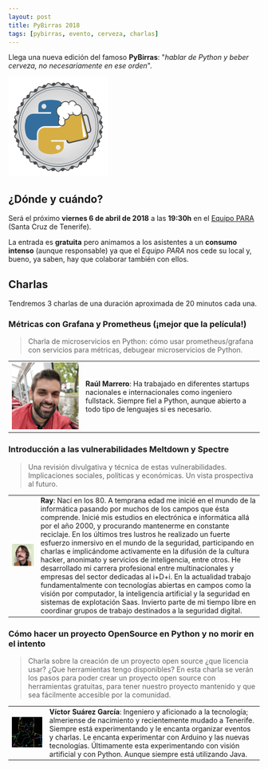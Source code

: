 ```yaml
---
layout: post
title: PyBirras 2018
tags: [pybirras, evento, cerveza, charlas]
---
```


Llega una nueva edición del famoso **PyBirras**: "*hablar de Python y beber cerveza, no necesariamente en ese orden*".

<img src="/img/logos/pybirras.png" style="width: 200px"/>

## ¿Dónde y cuándo?

Será el próximo **viernes 6 de abril de 2018** a las **19:30h** en el [Equipo PARA](http://www.equipopara.org/) (Santa Cruz de Tenerife).

La entrada es **gratuita** pero animamos a los asistentes a un **consumo intenso** (aunque responsable) ya que el *Equipo PARA* nos cede su local y, bueno, ya saben, hay que colaborar también con ellos.

## Charlas

Tendremos 3 charlas de una duración aproximada de 20 minutos cada una.

### Métricas con Grafana y Prometheus (¡mejor que la película!)

> Charla de microservicios en Python: cómo usar prometheus/grafana con servicios para métricas, debugear microservicios de Python.

<table class="bio">
    <tr>
        <td class="avatar"><img src="/img/posts/2018-03-28-pybirras-raul.png"/></td>
        <td class="cv"><b>Raúl Marrero</b>: Ha trabajado en diferentes startups nacionales e internacionales como ingeniero fullstack. Siempre fiel a Python, aunque abierto a todo tipo de lenguajes si es necesario.</td>
    </tr>
</table>

### Introducción a las vulnerabilidades Meltdown y Spectre

> Una revisión divulgativa y técnica de estas vulnerabilidades. Implicaciones sociales, políticas y económicas. Un vista prospectiva al futuro.

<table class="bio">
    <tr>
        <td class="avatar"><img src="/img/posts/2018-03-28-pybirras-ray.jpg"/></td>
        <td class="cv"><b>Ray</b>: Nací en los 80. A temprana edad me inicié en el mundo de la informática pasando por muchos de los campos que ésta comprende. Inicié mis estudios en electrónica e informática allá por el año 2000, y procurando mantenerme en constante reciclaje. En los últimos tres lustros he realizado un fuerte esfuerzo inmersivo en el mundo de la seguridad, participando en charlas e implicándome activamente en la difusión de la cultura hacker, anonimato y servicios de inteligencia, entre otros. He desarrollado mi carrera profesional entre multinacionales y empresas del sector dedicadas al i+D+i. En la actualidad trabajo fundamentalmente con tecnologías abiertas en campos como la visión por computador, la inteligencia artificial y la seguridad en sistemas de explotación Saas. Invierto parte de mi tiempo libre en coordinar grupos de trabajo destinados a la seguridad digital.</td>
    </tr>
</table>

### Cómo hacer un proyecto OpenSource en Python y no morir en el intento

> Charla sobre la creación de un proyecto open source ¿que licencia usar? ¿Que herramientas tengo disponibles? En esta charla se verán los pasos para poder crear un proyecto open source con herramientas gratuitas, para tener nuestro proyecto mantenido y que sea fácilmente accesible por la comunidad.

<table class="bio">
    <tr>
        <td class="avatar"><img src="/img/posts/2018-03-28-pybirras-zerasul.png"/></td>
        <td class="cv"><b>Víctor Suárez García</b>: Ingeniero y aficionado a la tecnología; almeriense de nacimiento y recientemente mudado a Tenerife. Siempre está experimentando y le encanta organizar eventos y charlas. Le encanta experimentar con Arduino y las nuevas tecnologías. Últimamente esta experimentando con visión artificial y con Python. Aunque siempre está utilizando Java.</td>
    </tr>
</table>
